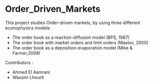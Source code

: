 # Order_Driven_Markets
This project studies Order-driven markets, by using three different econophysics models:

- The order book as a reaction-diffusion model (BPS, 1987)
- The order book with market orders and limit orders (Maslov, 2000)
- The order book as a deposition-evaporation model (Mike & Farmer,2008)

Contributors :
- Ahmed El Aamrani
- Wassim Lhourti
